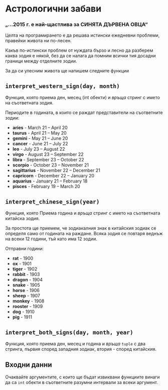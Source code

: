 # Астрологични забави
### „…2015 г. е най-щастлива за **СИНЯТА** **ДЪРВЕНА** **ОВЦА**“

Целта на програмирането е да решава истински ежедневни проблеми, правейки живота ни по-лесен.

Какъв по-истински проблем от нуждата бързо и лесно да разберем каква зодия е някой, без да се налага да помним всички тия досадни граници между отделните зодии.

За да си улесним живота ще напишем следните функции

## `interpret_western_sign(day, month)`
Функция, която приема ден, месец (int обекти) и *връща* стринг с името на съответната зодия.

Периодите в годината, в които се раждат представители на съответните зодии:

* **aries** - March 21 – April 20
* **taurus** - April 21 – May 20
* **gemini** - May 21 – June 20
* **cancer** - June 21 – July 22
* **leo** - July 23 – August 22
* **virgo** - August 23 – September 22
* **libra** - September 23 – October 22
* **scorpio** - October 23 – November 21
* **sagittarius** - November 22 – December 21
* **capricorn** - December 22 – January 20
* **aquarius** - January 21 – February 18
* **pisces** - February 19 – March 20


## `interpret_chinese_sign(year)`
Функция, която Приема година и *връща* стринг с името на съответната китайска зодия.

За простота ще приемем, че зодиакалния знак в китайския зодиак се определя само
от годината на раждане.  Всяка зодия се повтаря веднъж на всеки 12 години, тъй
като има 12 зодии.

Отправни години:

* **rat** - 1900
* **ox** - 1901
* **tiger** - 1902
* **rabbit** - 1903
* **dragon** - 1904
* **snake** - 1905
* **horse** - 1906
* **sheep** - 1907
* **monkey** - 1908
* **rooster** - 1909
* **dog** - 1910
* **pig** - 1911


## `interpret_both_signs(day, month, year)`
Функция, която приема ден, месец и година и *връща* `tuple` с два стринга, първия според западния
зодиак, втория - според китайския.

## Входни данни
Очаквайте аргументите, с които ще бъдат извиквани функциите винаги да са `int` обекти в съответните разумни интервали за всеки аргумент.
